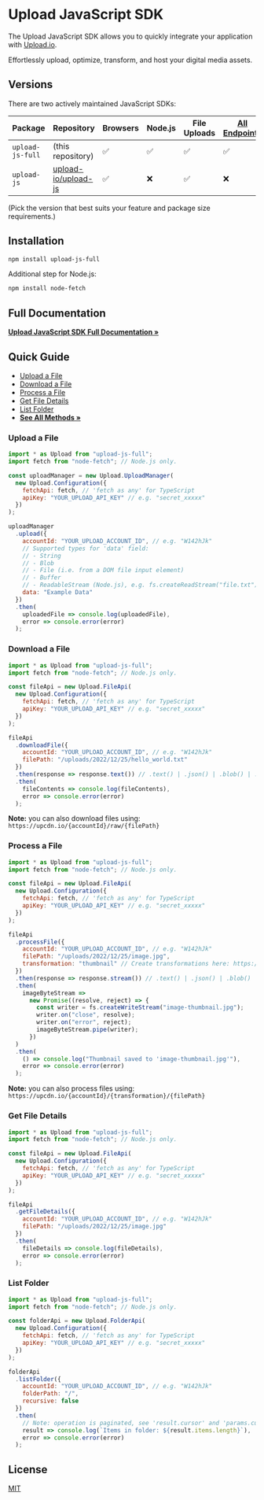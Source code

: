 # Upload JavaScript SDK

The Upload JavaScript SDK allows you to quickly integrate your application with [Upload.io](https://upload.io).

Effortlessly upload, optimize, transform, and host your digital media assets.

## Versions

There are two actively maintained JavaScript SDKs:

| Package          | Repository                                                    | Browsers | Node.js | File Uploads | [All Endpoints](https://upload.io/docs/upload-api) | Size |
| ---------------- | ------------------------------------------------------------- | -------- | ------- | ------------ | -------------------------------------------------- | ---- |
| `upload-js-full` | (this repository)                                             | ✅       | ✅      | ✅           | ✅                                                 | 13KB |
| `upload-js`      | [upload-io/upload-js](https://github.com/upload-io/upload-js) | ✅       | ❌      | ✅           | ❌                                                 | 6KB  |

(Pick the version that best suits your feature and package size requirements.)

## Installation

```bash
npm install upload-js-full
```

Additional step for Node.js:

```bash
npm install node-fetch
```

## Full Documentation

**[Upload JavaScript SDK Full Documentation »](https://upload.io/docs/upload-sdk/javascript/full)**

## Quick Guide

- [Upload a File](#upload-a-file)
- [Download a File](#download-a-file)
- [Process a File](#process-a-file)
- [Get File Details](#get-file-details)
- [List Folder](#list-folder)
- **[See All Methods »](https://upload.io/docs/upload-sdk/javascript)**

### Upload a File

```javascript
import * as Upload from "upload-js-full";
import fetch from "node-fetch"; // Node.js only.

const uploadManager = new Upload.UploadManager(
  new Upload.Configuration({
    fetchApi: fetch, // 'fetch as any' for TypeScript
    apiKey: "YOUR_UPLOAD_API_KEY" // e.g. "secret_xxxxx"
  })
);

uploadManager
  .upload({
    accountId: "YOUR_UPLOAD_ACCOUNT_ID", // e.g. "W142hJk"
    // Supported types for 'data' field:
    // - String
    // - Blob
    // - File (i.e. from a DOM file input element)
    // - Buffer
    // - ReadableStream (Node.js), e.g. fs.createReadStream("file.txt")
    data: "Example Data"
  })
  .then(
    uploadedFile => console.log(uploadedFile),
    error => console.error(error)
  );
```

### Download a File

```javascript
import * as Upload from "upload-js-full";
import fetch from "node-fetch"; // Node.js only.

const fileApi = new Upload.FileApi(
  new Upload.Configuration({
    fetchApi: fetch, // 'fetch as any' for TypeScript
    apiKey: "YOUR_UPLOAD_API_KEY" // e.g. "secret_xxxxx"
  })
);

fileApi
  .downloadFile({
    accountId: "YOUR_UPLOAD_ACCOUNT_ID", // e.g. "W142hJk"
    filePath: "/uploads/2022/12/25/hello_world.txt"
  })
  .then(response => response.text()) // .text() | .json() | .blob() | .stream()
  .then(
    fileContents => console.log(fileContents),
    error => console.error(error)
  );
```

**Note:** you can also download files using: `https://upcdn.io/{accountId}/raw/{filePath}`

### Process a File

```javascript
import * as Upload from "upload-js-full";
import fetch from "node-fetch"; // Node.js only.

const fileApi = new Upload.FileApi(
  new Upload.Configuration({
    fetchApi: fetch, // 'fetch as any' for TypeScript
    apiKey: "YOUR_UPLOAD_API_KEY" // e.g. "secret_xxxxx"
  })
);

fileApi
  .processFile({
    accountId: "YOUR_UPLOAD_ACCOUNT_ID", // e.g. "W142hJk"
    filePath: "/uploads/2022/12/25/image.jpg",
    transformation: "thumbnail" // Create transformations here: https://upload.io/dashboard/transformations
  })
  .then(response => response.stream()) // .text() | .json() | .blob() | .stream()
  .then(
    imageByteStream =>
      new Promise((resolve, reject) => {
        const writer = fs.createWriteStream("image-thumbnail.jpg");
        writer.on("close", resolve);
        writer.on("error", reject);
        imageByteStream.pipe(writer);
      })
  )
  .then(
    () => console.log("Thumbnail saved to 'image-thumbnail.jpg'"),
    error => console.error(error)
  );
```

**Note:** you can also process files using: `https://upcdn.io/{accountId}/{transformation}/{filePath}`

### Get File Details

```javascript
import * as Upload from "upload-js-full";
import fetch from "node-fetch"; // Node.js only.

const fileApi = new Upload.FileApi(
  new Upload.Configuration({
    fetchApi: fetch, // 'fetch as any' for TypeScript
    apiKey: "YOUR_UPLOAD_API_KEY" // e.g. "secret_xxxxx"
  })
);

fileApi
  .getFileDetails({
    accountId: "YOUR_UPLOAD_ACCOUNT_ID", // e.g. "W142hJk"
    filePath: "/uploads/2022/12/25/image.jpg"
  })
  .then(
    fileDetails => console.log(fileDetails),
    error => console.error(error)
  );
```

### List Folder

```javascript
import * as Upload from "upload-js-full";
import fetch from "node-fetch"; // Node.js only.

const folderApi = new Upload.FolderApi(
  new Upload.Configuration({
    fetchApi: fetch, // 'fetch as any' for TypeScript
    apiKey: "YOUR_UPLOAD_API_KEY" // e.g. "secret_xxxxx"
  })
);

folderApi
  .listFolder({
    accountId: "YOUR_UPLOAD_ACCOUNT_ID", // e.g. "W142hJk"
    folderPath: "/",
    recursive: false
  })
  .then(
    // Note: operation is paginated, see 'result.cursor' and 'params.cursor'.
    result => console.log(`Items in folder: ${result.items.length}`),
    error => console.error(error)
  );
```

## License

[MIT](LICENSE)
